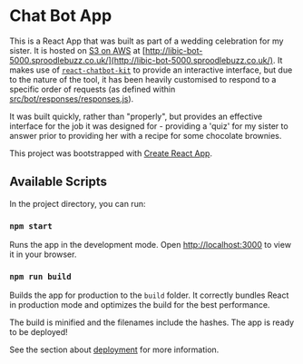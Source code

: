 # Chat Bot App

This is a React App that was built as part of a wedding celebration for my sister. It is hosted on [S3 on AWS](https://docs.aws.amazon.com/AmazonS3/latest/userguide/HostingWebsiteOnS3Setup.html) at [http://libic-bot-5000.sproodlebuzz.co.uk/](http://libic-bot-5000.sproodlebuzz.co.uk/). It makes use of [`react-chatbot-kit`](https://www.npmjs.com/package/react-chatbot-kit) to provide an interactive interface, but due to the nature of the tool, it has been heavily customised to respond to a specific order of requests (as defined within [src/bot/responses/responses.js](src/bot/responses/responses.js)).

It was built quickly, rather than "properly", but provides an effective interface for the job it was designed for - providing a 'quiz' for my sister to answer prior to providing her with a recipe for some chocolate brownies.

This project was bootstrapped with [Create React App](https://github.com/facebook/create-react-app).

## Available Scripts

In the project directory, you can run:

### `npm start`

Runs the app in the development mode. Open [http://localhost:3000](http://localhost:3000) to view it in your browser.

### `npm run build`

Builds the app for production to the `build` folder. It correctly bundles React in production mode and optimizes the build for the best performance.

The build is minified and the filenames include the hashes. The app is ready to be deployed!

See the section about [deployment](https://facebook.github.io/create-react-app/docs/deployment) for more information.

